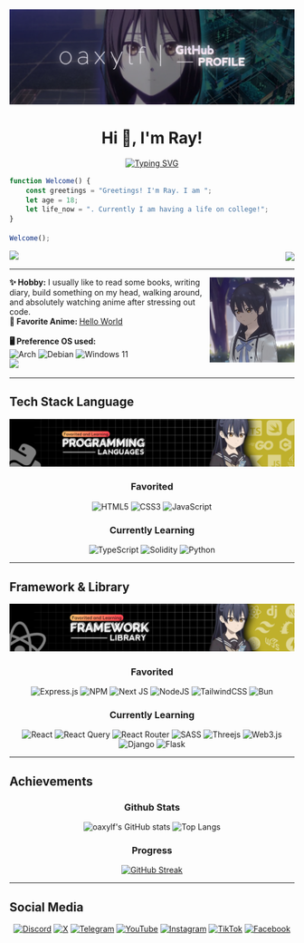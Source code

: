 <img src="./src/banner/Banner_Header.png">
<h1 align="center">Hi 👋, I'm Ray!</h1>

<div align="center">
<a href="https://git.io/typing-svg"><img src="https://readme-typing-svg.herokuapp.com?font=Fira+Code&duration=3000&pause=1500&center=true&vCenter=true&width=500&lines=Hello!+Konnichiwa!;I'm+a+Code+Enthusiast+from+Indonesia;Scroll+down+to+see+more+about+me!" alt="Typing SVG" /></a>
</div>

```js
function Welcome() {
    const greetings = "Greetings! I'm Ray. I am ";
    let age = 18;
    let life_now = ". Currently I am having a life on college!";
}

Welcome();
```

<div align="right">
  <img src="https://spotify-recently-played-readme.vercel.app/api?user=xxxwtlos0fkc4xirtsp2dwchu&count=3" align="left"/>

  <img src="https://lanyard.cnrad.dev/api/887565456880324668?idleMessage=There%27s+nothing+to+do+right+now." align="center">
</div>

---

<div align="center">
  <img src="./src/photo/Profile_Photo.png" width="150" align="right">
</div>

<strong>✨ Hobby:</strong> I usually like to read some books, writing diary, build something on my head, walking around, and absolutely watching anime after stressing out code. <br />
<strong>🌴 Favorite Anime: </strong>[Hello World](https://hello-world-2019.fandom.com/wiki/Hello_World_(Film))<br />
<br />
<strong>🖥️ Preference OS used: </strong> <br />
![Arch](https://img.shields.io/badge/Arch%20Linux-1793D1?logo=arch-linux&logoColor=fff&style=for-the-badge) ![Debian](https://img.shields.io/badge/Debian-D70A53?style=for-the-badge&logo=debian&logoColor=white) ![Windows 11](https://img.shields.io/badge/Windows%2011-%230079d5.svg?style=for-the-badge&logo=Windows%2011&logoColor=white)
<br />
![](https://komarev.com/ghpvc/?username=oaxylf)
<br />

---

<h2>Tech Stack Language</h2>
<img src="./src/banner/Programming_Language_Banner.png">
<h3 align="center">Favorited</h3>

<div align="center">

![HTML5](https://img.shields.io/badge/html5-%23E34F26.svg?style=for-the-badge&logo=html5&logoColor=white) ![CSS3](https://img.shields.io/badge/css3-%231572B6.svg?style=for-the-badge&logo=css3&logoColor=white) ![JavaScript](https://img.shields.io/badge/javascript-%23323330.svg?style=for-the-badge&logo=javascript&logoColor=%23F7DF1E) 
</div>

<h3 align="center">Currently Learning</h3>
<div align="center">

![TypeScript](https://img.shields.io/badge/typescript-%23007ACC.svg?style=for-the-badge&logo=typescript&logoColor=white) ![Solidity](https://img.shields.io/badge/Solidity-%23363636.svg?style=for-the-badge&logo=solidity&logoColor=white) ![Python](https://img.shields.io/badge/python-3670A0?style=for-the-badge&logo=python&logoColor=ffdd54) 

---

</div>

<h2>Framework & Library</h2>
<img src="./src/banner/Framework_Banner.png">
<h3 align="center">Favorited</h3>

<div align="center">

![Express.js](https://img.shields.io/badge/express.js-%23404d59.svg?style=for-the-badge&logo=express&logoColor=%2361DAFB) ![NPM](https://img.shields.io/badge/NPM-%23CB3837.svg?style=for-the-badge&logo=npm&logoColor=white) ![Next JS](https://img.shields.io/badge/Next-black?style=for-the-badge&logo=next.js&logoColor=white) ![NodeJS](https://img.shields.io/badge/node.js-6DA55F?style=for-the-badge&logo=node.js&logoColor=white) ![TailwindCSS](https://img.shields.io/badge/tailwindcss-%2338B2AC.svg?style=for-the-badge&logo=tailwind-css&logoColor=white) ![Bun](https://img.shields.io/badge/Bun-%23000000.svg?style=for-the-badge&logo=bun&logoColor=white)
</div>

<h3 align="center">Currently Learning</h3>
<div align="center">

![React](https://img.shields.io/badge/react-%2320232a.svg?style=for-the-badge&logo=react&logoColor=%2361DAFB) ![React Query](https://img.shields.io/badge/-React%20Query-FF4154?style=for-the-badge&logo=react%20query&logoColor=white) ![React Router](https://img.shields.io/badge/React_Router-CA4245?style=for-the-badge&logo=react-router&logoColor=white) ![SASS](https://img.shields.io/badge/SASS-hotpink.svg?style=for-the-badge&logo=SASS&logoColor=white) ![Threejs](https://img.shields.io/badge/threejs-black?style=for-the-badge&logo=three.js&logoColor=white) ![Web3.js](https://img.shields.io/badge/web3.js-F16822?style=for-the-badge&logo=web3.js&logoColor=white) ![Django](https://img.shields.io/badge/django-%23092E20.svg?style=for-the-badge&logo=django&logoColor=white) ![Flask](https://img.shields.io/badge/flask-%23000.svg?style=for-the-badge&logo=flask&logoColor=white)

---

</div>

<h2>Achievements</h2>
<h3 align="center">Github Stats</h3>
<div align="center">

![oaxylf's GitHub stats](https://github-readme-stats.vercel.app/api?username=oaxylf&show_icons=true&theme=maroongold) ![Top Langs](https://github-readme-stats.vercel.app/api/top-langs/?username=oaxylf&layout=compact&theme=maroongold) 

<h3 align="center">Progress</h3>

[![GitHub Streak](https://streak-stats.demolab.com/?user=oaxylf&theme=maroongold)](https://git.io/streak-stats)

---

</div>

<h2>Social Media</h2>
<div align="center">

<a href="https://discord.com/users/887565456880324668/">![Discord](https://img.shields.io/badge/Discord-%235865F2.svg?style=for-the-badge&logo=discord&logoColor=white)</a> <a href="https://x.com/oaxylf">![X](https://img.shields.io/badge/X-%23000000.svg?style=for-the-badge&logo=X&logoColor=white)</a> <a href="https://t.me/oaxylf">![Telegram](https://img.shields.io/badge/Telegram-2CA5E0?style=for-the-badge&logo=telegram&logoColor=white)</a> <a href="https://www.youtube.com/@oaxylf">![YouTube](https://img.shields.io/badge/YouTube-%23FF0000.svg?style=for-the-badge&logo=YouTube&logoColor=white)</a> <a href="https://instagram.com/oaxylf.dev">![Instagram](https://img.shields.io/badge/Instagram-%23E4405F.svg?style=for-the-badge&logo=Instagram&logoColor=white)</a> <a href="https://tiktok.com/@oaxylf">![TikTok](https://img.shields.io/badge/TikTok-%23000000.svg?style=for-the-badge&logo=TikTok&logoColor=white)</a> <a href="https://facebook.com/oaxylf.dev">![Facebook](https://img.shields.io/badge/Facebook-%231877F2.svg?style=for-the-badge&logo=Facebook&logoColor=white)</a>

</div>
